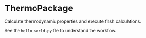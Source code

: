 # ThermoPackage
Calculate thermodynamic properties and execute flash calculations.

See the `hello_world.py` file to understand the workflow.
